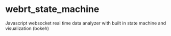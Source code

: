 # webrt_state_machine
Javascript websocket real time data analyzer with built in state machine and visualization (bokeh)
